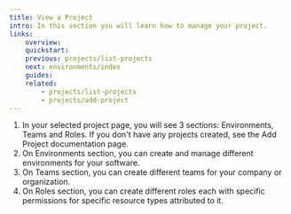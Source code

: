 ```yaml
---
title: View a Project
intro: In this section you will learn how to manage your project.
links:
    overview:
    quickstart:
    previous: projects/list-projects
    next: environments/index
    guides:
    related:
        - projects/list-projects
        - projects/add-project
---
```


1. In your selected project page, you will see 3 sections: Environments, Teams and Roles. If you don't have any projects created, see the Add Project documentation page.
2. On Environments section, you can create and manage different environments for your software.
3. On Teams section, you can create different teams for your company or organization.
4. On Roles section, you can create different roles each with specific permissions for specific resource types attributed to it.
